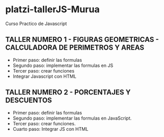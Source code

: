 # platzi-tallerJS-Murua
Curso Practico de Javascript

## TALLER NUMERO 1 - FIGURAS GEOMETRICAS - CALCULADORA DE PERIMETROS Y AREAS

- Primer paso: definir las formulas
- Segundo paso: implementar las formulas en JS
- Tercer paso: crear funciones
- Integrar Javascript con HTML

## TALLER NUMERO 2 - PORCENTAJES Y DESCUENTOS

- Primer paso: definir las formulas
- Segundo paso: implementar las formulas en JavaScript.
- Tercer paso: crear funciones.
- Cuarto paso: Integrar JS con HTML